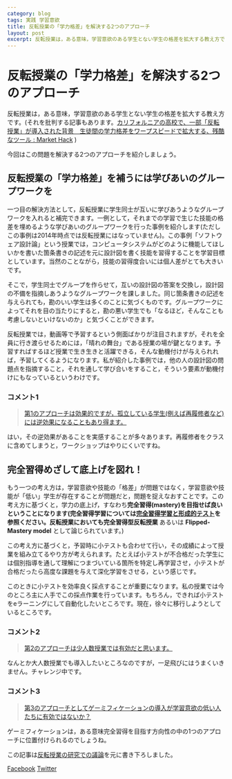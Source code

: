 ```yaml
---
category: blog
tags: 実践 学習意欲
title: 反転授業の「学力格差」を解決する2つのアプローチ
layout: post
excerpt: 反転授業は，ある意味，学習意欲のある学生とない学生の格差を拡大する教え方です。今回はこの問題を解決する2つのアプローチを紹介しましょう。
---
```

# 反転授業の「学力格差」を解決する2つのアプローチ

反転授業は，ある意味，学習意欲のある学生とない学生の格差を拡大する教え方です。(それを批判する記事もあります。[カリフォルニアの高校で、一部「反転授業」が導入された背景　生徒間の学力格差をワープスピードで拡大する、残酷なツール : Market Hack](http://markethack.net/archives/51926382.html) ) 

今回はこの問題を解決する2つのアプローチを紹介しましょう。

## 反転授業の「学力格差」を補うには学びあいのグループワークを

一つ目の解決方法として，反転授業に学生同士が互いに学びあうようなグループワークを入れると補完できます。一例として，それまでの学習で生じた技能の格差を埋めるような学びあいのグループワークを行った事例を紹介します(ただしこの事例は2014年時点では反転授業にはなっていません)。この事例「ソフトウェア設計論」という授業では，コンピュータシステムがどのように機能してほしいかを書いた箇条書きの記述を元に設計図を書く技能を習得することを学習目標としています。当然のことながら，技能の習得度合いには個人差がとても大きいです。

そこで，学生同士でグループを作らせて，互いの設計図の答案を交換し，設計図の不備を指摘しあうようなグループワークを課しました。同じ箇条書きの記述を与えられても，勘のいい学生は多くのことに気づくものです。グループワークによってそれを目の当たりにすると，勘の悪い学生でも「なるほど，そんなことも考慮しないといけないのか」と気づくことができます。

反転授業では，動画等で予習するという側面ばかりが注目されますが，それを全員に行き渡らせるためには，「晴れの舞台」である授業の場が鍵となります。予習すればするほど授業で生き生きと活躍できる，そんな動機付けが与えられれば，予習してくるようになります。私が紹介した事例では，他の人の設計図の問題点を指摘すること，それを通して学び合いをすること，そういう要素が動機付けにもなっているというわけです。

### コメント1

> [第1のアプローチは効果的ですが，孤立している学生(例えば再履修者など)には逆効果になることもあり得ます。](https://www.facebook.com/zacky1972/posts/913312252035074)

はい，その逆効果があることを実感することが多々あります。再履修者をクラスに含めてしまうと，ワークショップはやりにくいですね。

## 完全習得めざして底上げを図れ！

もう一つの考え方は，学習意欲や技能の「格差」が問題ではなく，学習意欲や技能が「低い」学生が存在することが問題だと，問題を捉えなおすことです。この考え方に基づくと，学力の底上げ，すなわち**完全習得(mastery)**を目指せば良いということになります(完全習得学習については[完全習得学習と形成的テスト](http://www.gsis.kumamoto-u.ac.jp/opencourses/pf/2Block/03/1_text.html)を参照ください。反転授業においても**完全習得型反転授業** あるいは **Flipped-Mastery model** として論じられています。)

この考え方に基づくと，予習時に小テストも合わせて行い，その成績によって授業を組み立てるやり方が考えられます。たとえば小テストが不合格だった学生には個別指導を通して理解につまづいている箇所を特定し再学習させ，小テストが合格だったら高度な課題を与えて深化学習をさせる，という感じです。

このときに小テストを効率良く採点することが重要になります。私の授業では今のところ主に人手でこの採点作業を行っています。もちろん，できれば小テストをeラーニングにして自動化したいところです。現在，徐々に移行しようとしているところです。

### コメント2

> [第2のアプローチは少人数授業では有効だと思います。](https://www.facebook.com/zacky1972/posts/913312252035074)

なんとか大人数授業でも導入したいところなのですが，一足飛びにはうまくいきません。チャレンジ中です。

### コメント3

> [第3のアプローチとしてゲーミフィケーションの導入が学習意欲の低い人たちに有効ではないか？](https://www.facebook.com/zacky1972/posts/913312252035074)

ゲーミフィケーションは，ある意味完全習得を目指す方向性の中の1つのアプローチに位置付けられるのでしょうね。

この記事は[反転授業の研究での議論](https://www.facebook.com/groups/hanten/732048203520538/)を元に書き下ろしました。

[Facebook](https://www.facebook.com/zacky1972/posts/913312252035074) [Twitter](https://twitter.com/zacky1972/status/560240831630553088)

